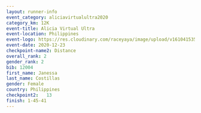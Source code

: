 ```yaml
--- 
layout: runner-info 
event_category: aliciavirtualultra2020 
category_km: 12K 
event-title: Alicia Virtual Ultra 
event-location: Philippines 
event-logo: https://res.cloudinary.com/raceyaya/image/upload/v1610415351/logo/2021/Alicia_Ultra_Logo_transparent_f8rwad.png 
event-date: 2020-12-23 
checkpoint-name2: Distance 
overall_rank: 2
gender_rank: 2
bib: 12004
first_name: Janessa
last_name: Costillas
gender: Female
country: Philippines
checkpoint2:   13 
finish: 1-45-41
--- 
```

